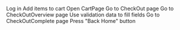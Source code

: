 Log in 
Add items to cart 
Open CartPage
Go to CheckOut page 
Go to CheckOutOverview page
Use validation data to fill fields
Go to CheckOutComplete page
Press "Back Home" button
